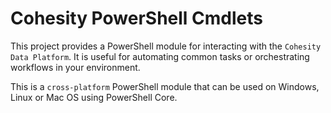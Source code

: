 # Cohesity PowerShell Cmdlets

This project provides a PowerShell module for interacting with the `Cohesity Data Platform`.
It is useful for automating common tasks or orchestrating workflows in your environment.

This is a `cross-platform` PowerShell module that can be used on Windows, Linux or Mac OS using PowerShell Core.
